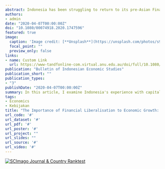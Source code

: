```yaml
---
abstract: Indonesia has been struggling to return to its pre-Asian Financial Crisis growth level. The government, realising the needs for external finance, is trying to formulate more liberalised investment policies, both on the portfolio investment and direct investment, while also controlling the risk premia that may be associated with financial liberalisation. This paper examines the mechanisms afforded by the policies to, among other things, improve access to finance and encourage productivity growth through more effective matching of labour and capital, as well as attaining global best practices. The potential gains to the Indonesian economy are illustrated using a version of the GTAP model extended to model possible changes in the cost of capital in the standard version of the model. The results provide an indication of the substantial potential economic benefits that could accrue to the Indonesian economy, if the government let a potentially short-term trade deficit.
authors:
- admin
date: "2020-04-07T00:00:00Z"
doi: "10.1080/00074918.2020.1747596"
featured: true
image:
  caption: 'Image credit: [**Unsplash**](https://unsplash.com/photos/s9CC2SKySJM)'
  focal_point: ""
  preview_only: false
links:
- name: Custom Link
  url: https://www-tandfonline-com.virtual.anu.edu.au/doi/full/10.1080/00074918.2020.1747596
publication: "Bulletin of Indonesian Economic Studies"
publication_short: ""
publication_types:
- "3"
publishDate: "2020-04-07T00:00:00Z"
summary: In this article, I examine Indonesia's experience with capital account liberalisation. To be successful in fulfilling its development plan, capital access become essential.
tags:
- Economics
- Kebijakan
title: "The Importance of Financial Liberalisation to Economic Growth: The Case of Indonesia"
url_code: '#'
url_dataset: '#'
url_pdf: '#'
url_poster: '#'
url_project: ""
url_slides: ""
url_source: '#'
url_video: '#'
---
```


<a href="https://www.scimagojr.com/journalsearch.php?q=19966&amp;tip=sid&amp;exact=no" title="SCImago Journal &amp; Country Rank"><img border="0" src="https://www.scimagojr.com/journal_img.php?id=19966" alt="SCImago Journal &amp; Country Rank"  />test</a>